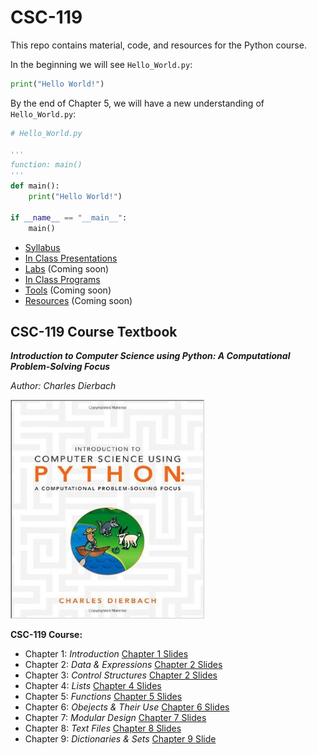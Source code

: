 # CSC-119
This repo contains material, code, and resources for the Python course.

In the beginning we will see ```Hello_World.py```:
```python
print("Hello World!")
```
By the end of Chapter 5, we will have a new understanding of ```Hello_World.py```:
```python
# Hello_World.py

'''
function: main()
'''
def main():
    print("Hello World!")

if __name__ == "__main__":
    main()
```



* [Syllabus](https://acc.desire2learn.com/content/enforced2012/1842906-S_ACC_CSC119177_201820/CSC%20119-177%20Fall%2017%20Syllabus%20v1.0.pdf?_&d2lSessionVal=XwnNhsi2x5Ctjlt7IGB38eSlw)
* [In Class Presentations](https://acc.desire2learn.com/d2l/le/content/1842906/Home)
* [Labs](https://ww.google.com) (Coming soon)
* [In Class Programs](https://github.com/m-gaucher/ACC_Dev/tree/master/CSC-119/docs) 
* [Tools](https://ww.google.com) (Coming soon)
* [Resources](https://ww.google.com) (Coming soon)


## CSC-119 Course Textbook 
**_Introduction to Computer Science using Python: A Computational Problem-Solving Focus_** 

_Author: Charles Dierbach_

<p align ="left">
  <img width="310" height="350" src="https://github.com/m-gaucher/ACC_Dev/blob/master/img/python_tbook.jpg">
</p>

**__CSC-119 Course:__**
* Chapter 1: _Introduction_ [Chapter 1 Slides](https://prezi.com/flmsvef24uvb/csc119-chapter-1-introduction/?utm_campaign=share&utm_medium=copy)
* Chapter 2: _Data & Expressions_ [Chapter 2 Slides](https://prezi.com/ibjdycrcdp1p/csc119-chapter-2-data-expressions/?utm_campaign=share&utm_medium=copy)
* Chapter 3: _Control Structures_ [Chapter 2 Slides](https://prezi.com/x_gy8my5a3km/csc-119-chapter-3-control-structures/?utm_campaign=share&utm_medium=copy)
* Chapter 4: _Lists_ [Chapter 4 Slides](https://prezi.com/cx_7rt5xrslq/csc119-chapter-4-lists/?utm_campaign=share&utm_medium=copy)
* Chapter 5: _Functions_ [Chapter 5 Slides](https://prezi.com/xq-othbjji7h/csc119-chapter-5-functions/?utm_campaign=share&utm_medium=copy)
* Chapter 6: _Obejects & Their Use_ [Chapter 6 Slides](https://prezi.com/9t0yh0miudeu/csc119-chapter-6-objects/?utm_campaign=share&utm_medium=copy)
* Chapter 7: _Modular Design_ [Chapter 7 Slides](https://prezi.com/ydrbifjkkt7p/csc119-chapter-7-modular-design/?utm_campaign=share&utm_medium=copy)
* Chapter 8: _Text Files_ [Chapter 8 Slides](https://prezi.com/quufbev8xuwv/csc119-chapter-8-text-files/?utm_campaign=share&utm_medium=copy)
* Chapter 9: _Dictionaries & Sets_ [Chapter 9 Slide](https://prezi.com/l8xd4xl2yqwv/chapter-9-dictionaries-and-sets/?utm_campaign=share&utm_medium=copy)

